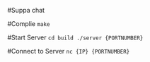 #Suppa chat

#Complie
`make`


#Start Server
``cd build
./server {PORTNUMBER}``

#Connect to Server
`nc {IP} {PORTNUMBER}`
